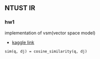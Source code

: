 ## NTUST IR
### hw1
implementation of vsm(vector space model)

* [kaggle link](https://www.kaggle.com/c/2020-information-retrieval-and-applications/leaderboard)

```
sim(q, dj) = cosine_similarity(q, dj)
```

